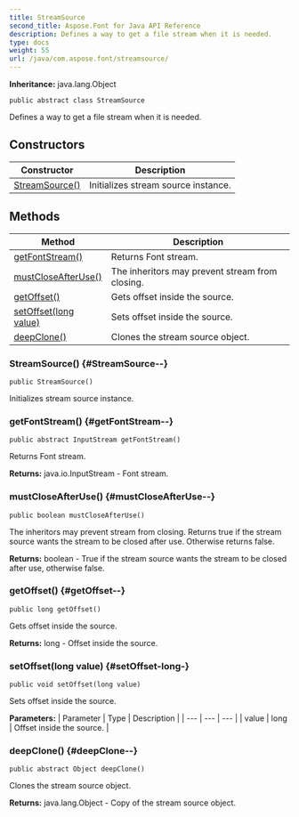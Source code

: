 ```yaml
---
title: StreamSource
second_title: Aspose.Font for Java API Reference
description: Defines a way to get a file stream when it is needed.
type: docs
weight: 55
url: /java/com.aspose.font/streamsource/
---
```

**Inheritance:**
java.lang.Object
```
public abstract class StreamSource
```

Defines a way to get a file stream when it is needed.
## Constructors

| Constructor | Description |
| --- | --- |
| [StreamSource()](#StreamSource--) | Initializes stream source instance. |
## Methods

| Method | Description |
| --- | --- |
| [getFontStream()](#getFontStream--) | Returns Font stream. |
| [mustCloseAfterUse()](#mustCloseAfterUse--) | The inheritors may prevent stream from closing. |
| [getOffset()](#getOffset--) | Gets offset inside the source. |
| [setOffset(long value)](#setOffset-long-) | Sets offset inside the source. |
| [deepClone()](#deepClone--) | Clones the stream source object. |
### StreamSource() {#StreamSource--}
```
public StreamSource()
```


Initializes stream source instance.

### getFontStream() {#getFontStream--}
```
public abstract InputStream getFontStream()
```


Returns Font stream.

**Returns:**
java.io.InputStream - Font stream.
### mustCloseAfterUse() {#mustCloseAfterUse--}
```
public boolean mustCloseAfterUse()
```


The inheritors may prevent stream from closing. Returns true if the stream source wants the stream to be closed after use. Otherwise returns false.

**Returns:**
boolean - True if the stream source wants the stream to be closed after use, otherwise false.
### getOffset() {#getOffset--}
```
public long getOffset()
```


Gets offset inside the source.

**Returns:**
long - Offset inside the source.
### setOffset(long value) {#setOffset-long-}
```
public void setOffset(long value)
```


Sets offset inside the source.

**Parameters:**
| Parameter | Type | Description |
| --- | --- | --- |
| value | long | Offset inside the source. |

### deepClone() {#deepClone--}
```
public abstract Object deepClone()
```


Clones the stream source object.

**Returns:**
java.lang.Object - Copy of the stream source object.
